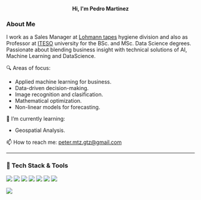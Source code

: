 <p align="center"> <strong> Hi, I'm Pedro Martinez </strong></p> 

### About Me

I work as a Sales Manager at [Lohmann tapes](https://lohmann-tapes.com/home) hygiene division and also as Professor at [ITESO](https://www.iteso.mx/) university for the BSc. and MSc. Data Science degrees.
Passionate about blending business insight with technical solutions of AI, Machine Learning and DataScience.

🔍 Areas of focus:
- Applied machine learning for business.
- Data-driven decision-making.
- Image recognition and clasification.
- Mathematical optimization.
- Non-linear models for forecasting.


🌱 I’m currently learning:
- Geospatial Analysis.

📫 How to reach me: peter.mtz.gtz@gmail.com 

---

### 🧰 Tech Stack & Tools

<p>
  <img src="https://img.shields.io/badge/Python-3776AB?style=flat&logo=python&logoColor=white"/>
  <img src="https://img.shields.io/badge/TensorFlow-FF6F00?style=flat&logo=tensorflow&logoColor=white"/>
  <img src="https://img.shields.io/badge/Keras-D00000?style=flat&logo=keras&logoColor=white"/>
  <img src="https://img.shields.io/badge/AWS-232F3E?style=flat&logo=amazon-aws&logoColor=white"/>
  <img src="https://img.shields.io/badge/R-276DC3?style=flat&logo=r&logoColor=white"/>
  <img src="https://img.shields.io/badge/Tableau-E97627?style=flat&logo=tableau&logoColor=white"/>
  <img src="https://img.shields.io/badge/PowerBI-F2C811?style=flat&logo=powerbi&logoColor=black"/>
</p>

<img align="center" src="https://github-readme-stats.vercel.app/api/top-langs/?username=PeterMtz&layout=compact&theme=tokyonight&hide_border=true" />

<!---
Thank you for coming this far ✨✨ 
--->
